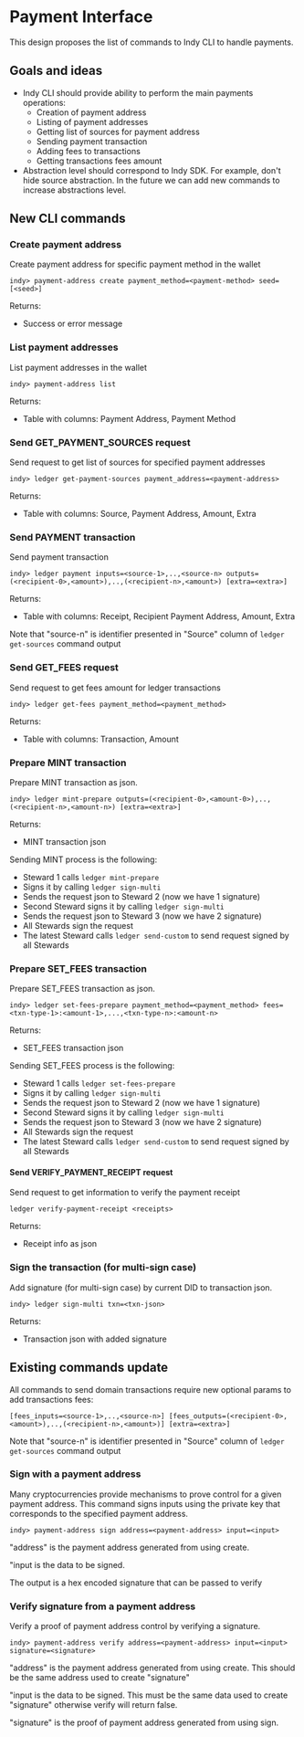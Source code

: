 # Payment Interface

This design proposes the list of commands to Indy CLI to handle payments.

## Goals and ideas

* Indy CLI should provide ability to perform the main payments operations:
  * Creation of payment address
  * Listing of payment addresses
  * Getting list of sources for payment address
  * Sending payment transaction
  * Adding fees to transactions
  * Getting transactions fees amount
* Abstraction level should correspond to Indy SDK. For example, don't hide source abstraction. In the future we can add
  new commands to increase abstractions level.

## New CLI commands

### Create payment address

Create payment address for specific payment method in the wallet

```indy-cli
indy> payment-address create payment_method=<payment-method> seed=[<seed>]
```

Returns:

* Success or error message

### List payment addresses

List payment addresses in the wallet

```indy-cli
indy> payment-address list
```

Returns:

* Table with columns: Payment Address, Payment Method

### Send GET_PAYMENT_SOURCES request

Send request to get list of sources for specified payment addresses

```indy-cli
indy> ledger get-payment-sources payment_address=<payment-address>
```

Returns:

* Table with columns: Source, Payment Address, Amount, Extra

### Send PAYMENT transaction

Send payment transaction

```indy-cli
indy> ledger payment inputs=<source-1>,..,<source-n> outputs=(<recipient-0>,<amount>),..,(<recipient-n>,<amount>) [extra=<extra>]
```

Returns:

* Table with columns: Receipt, Recipient Payment Address, Amount, Extra

Note that "source-n" is identifier presented in "Source" column of ```ledger get-sources``` command output

### Send GET_FEES request

Send request to get fees amount for ledger transactions

```indy-cli
indy> ledger get-fees payment_method=<payment_method>
```

Returns:

* Table with columns: Transaction, Amount

### Prepare MINT transaction

Prepare MINT transaction as json.

```indy-cli
indy> ledger mint-prepare outputs=(<recipient-0>,<amount-0>),..,(<recipient-n>,<amount-n>) [extra=<extra>]
```

Returns:

* MINT transaction json

Sending MINT process is the following:

* Steward 1 calls ```ledger mint-prepare```
* Signs it by calling ```ledger sign-multi```
* Sends the request json to Steward 2 (now we have 1 signature)
* Second Steward signs it by calling ```ledger sign-multi```
* Sends the request json to Steward 3 (now we have 2 signature)
* All Stewards sign the request
* The latest Steward calls ```ledger send-custom``` to send request signed by all Stewards

### Prepare SET_FEES transaction

Prepare SET_FEES transaction as json.

```indy-cli
indy> ledger set-fees-prepare payment_method=<payment_method> fees=<txn-type-1>:<amount-1>,...,<txn-type-n>:<amount-n>
```

Returns:

* SET_FEES transaction json

Sending SET_FEES process is the following:

* Steward 1 calls ```ledger set-fees-prepare```
* Signs it by calling ```ledger sign-multi```
* Sends the request json to Steward 2 (now we have 1 signature)
* Second Steward signs it by calling ```ledger sign-multi```
* Sends the request json to Steward 3 (now we have 2 signature)
* All Stewards sign the request
* The latest Steward calls ```ledger send-custom``` to send request signed by all Stewards


#### Send VERIFY_PAYMENT_RECEIPT request

Send request to get information to verify the payment receipt
```
ledger verify-payment-receipt <receipts>
```

Returns:

* Receipt info as json

### Sign the transaction (for multi-sign case)

Add signature (for multi-sign case) by current DID to transaction json.

```indy-cli
indy> ledger sign-multi txn=<txn-json>
```

Returns:

* Transaction json with added signature

## Existing commands update

All commands to send domain transactions require new optional params to add transactions fees:

```indy-cli
[fees_inputs=<source-1>,..,<source-n>] [fees_outputs=(<recipient-0>,<amount>),..,(<recipient-n>,<amount>)] [extra=<extra>]
```

Note that "source-n" is identifier presented in "Source" column of ```ledger get-sources``` command output

### Sign with a payment address

Many cryptocurrencies provide mechanisms to prove control for a given payment address.
This command signs inputs using the private key that corresponds to the specified payment address.

```indy-cli
indy> payment-address sign address=<payment-address> input=<input>
```

"address" is the payment address generated from using create.

"input is the data to be signed.

The output is a hex encoded signature that can be passed to verify

### Verify signature from a payment address

Verify a proof of payment address control by verifying a signature.

```indy-cli
indy> payment-address verify address=<payment-address> input=<input> signature=<signature>
```

"address" is the payment address generated from using create. This should be the same address used to create "signature"

"input is the data to be signed. This must be the same data used to create "signature" otherwise verify will return false.

"signature" is the proof of payment address generated from using sign.

